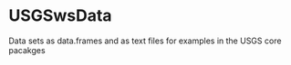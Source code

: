 USGSwsData
==========

Data sets as data.frames and as text files for examples in the USGS core pacakges